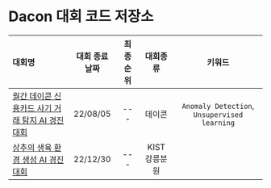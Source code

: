 # Dacon 대회 코드 저장소

|대회명|대회 종료 날짜|최종 순위|대회종류|키워드| 
|:----------------------------------|:--------:|:------:|:----------:|:--------------------------:|
|[월간 데이콘 신용카드 사기 거래 탐지 AI 경진대회](https://github.com/2hg7274/Competition/tree/main/Dacon/Credit_fraud_detectoin)|22/08/05|---|데이콘|`Anomaly Detection`, `Unsupervised learning`|    
|[상추의 생육 환경 생성 AI 경진대회](https://github.com/2hg7274/Side_Project/tree/main/Dacon/Lettuce_Growth_Forecast)|22/12/30|---|KIST 강릉분원|

